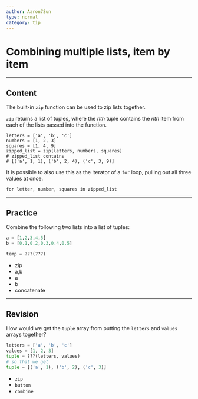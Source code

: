 ```yaml
---
author: Aaron7Sun
type: normal
category: tip
---
```


# Combining multiple lists, item by item


---

## Content

The built-in `zip` function can be used to zip lists together.

`zip` returns a list of tuples, where the *nth* tuple contains the *nth* item from each of the lists passed into the function.

```plain-text
letters = ['a', 'b', 'c']
numbers = [1, 2, 3]
squares = [1, 4, 9]
zipped_list = zip(letters, numbers, squares)
# zipped_list contains
# [('a', 1, 1), ('b', 2, 4), ('c', 3, 9)]
```

It is possible to also use this as the iterator of a `for` loop, pulling out all three values at once.

```plain-text
for letter, number, squares in zipped_list
```


---

## Practice

Combine the following two lists into a list of tuples:

```python
a = [1,2,3,4,5]
b = [0.1,0.2,0.3,0.4,0.5]

temp = ???(???)

```

- zip
- a,b
- a
- b
- concatenate


---

## Revision

How would we get the `tuple` array from putting the `letters` and `values` arrays together?

```python
letters = ['a', 'b', 'c']
values = [1, 2, 3]
tuple = ???(letters, values)
# so that we get
tuple = [('a', 1), ('b', 2), ('c', 3)]
```

- `zip`
- `button`
- `combine`
 
